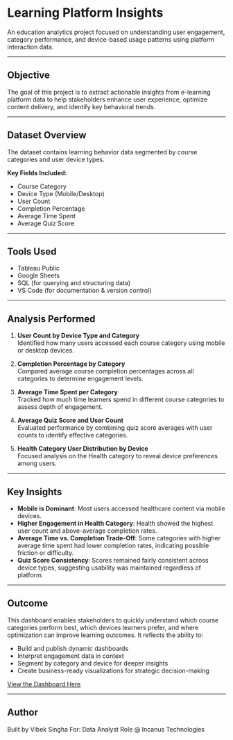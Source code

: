 # Learning Platform Insights

An education analytics project focused on understanding user engagement, category performance, and device-based usage patterns using platform interaction data.

---

## Objective  
The goal of this project is to extract actionable insights from e-learning platform data to help stakeholders enhance user experience, optimize content delivery, and identify key behavioral trends.

---

## Dataset Overview  
The dataset contains learning behavior data segmented by course categories and user device types.

**Key Fields Included:**
- Course Category  
- Device Type (Mobile/Desktop)  
- User Count  
- Completion Percentage  
- Average Time Spent  
- Average Quiz Score  

---

## Tools Used  
- Tableau Public  
- Google Sheets  
- SQL (for querying and structuring data)  
- VS Code (for documentation & version control)  

---

## Analysis Performed

1. **User Count by Device Type and Category**  
   Identified how many users accessed each course category using mobile or desktop devices.

2. **Completion Percentage by Category**  
   Compared average course completion percentages across all categories to determine engagement levels.

3. **Average Time Spent per Category**  
   Tracked how much time learners spend in different course categories to assess depth of engagement.

4. **Average Quiz Score and User Count**  
   Evaluated performance by combining quiz score averages with user counts to identify effective categories.

5. **Health Category User Distribution by Device**  
   Focused analysis on the Health category to reveal device preferences among users.

---

## Key Insights

- **Mobile is Dominant**: Most users accessed healthcare content via mobile devices.  
- **Higher Engagement in Health Category**: Health showed the highest user count and above-average completion rates.  
- **Average Time vs. Completion Trade-Off**: Some categories with higher average time spent had lower completion rates, indicating possible friction or difficulty.  
- **Quiz Score Consistency**: Scores remained fairly consistent across device types, suggesting usability was maintained regardless of platform.

---

## Outcome  
This dashboard enables stakeholders to quickly understand which course categories perform best, which devices learners prefer, and where optimization can improve learning outcomes. It reflects the ability to:

- Build and publish dynamic dashboards  
- Interpret engagement data in context  
- Segment by category and device for deeper insights  
- Create business-ready visualizations for strategic decision-making  

[View the Dashboard Here](https://public.tableau.com/app/profile/vibek.singha/viz/LearningInsightsDashboard/Dashboard2)

---

## Author  
Built by Vibek Singha 
For: Data Analyst Role @ Incanus Technologies

